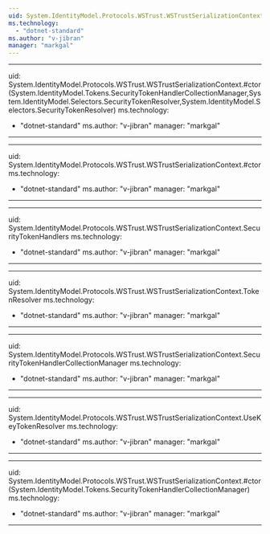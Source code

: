 ```yaml
---
uid: System.IdentityModel.Protocols.WSTrust.WSTrustSerializationContext
ms.technology: 
  - "dotnet-standard"
ms.author: "v-jibran"
manager: "markgal"
---
```


---
uid: System.IdentityModel.Protocols.WSTrust.WSTrustSerializationContext.#ctor(System.IdentityModel.Tokens.SecurityTokenHandlerCollectionManager,System.IdentityModel.Selectors.SecurityTokenResolver,System.IdentityModel.Selectors.SecurityTokenResolver)
ms.technology: 
  - "dotnet-standard"
ms.author: "v-jibran"
manager: "markgal"
---

---
uid: System.IdentityModel.Protocols.WSTrust.WSTrustSerializationContext.#ctor
ms.technology: 
  - "dotnet-standard"
ms.author: "v-jibran"
manager: "markgal"
---

---
uid: System.IdentityModel.Protocols.WSTrust.WSTrustSerializationContext.SecurityTokenHandlers
ms.technology: 
  - "dotnet-standard"
ms.author: "v-jibran"
manager: "markgal"
---

---
uid: System.IdentityModel.Protocols.WSTrust.WSTrustSerializationContext.TokenResolver
ms.technology: 
  - "dotnet-standard"
ms.author: "v-jibran"
manager: "markgal"
---

---
uid: System.IdentityModel.Protocols.WSTrust.WSTrustSerializationContext.SecurityTokenHandlerCollectionManager
ms.technology: 
  - "dotnet-standard"
ms.author: "v-jibran"
manager: "markgal"
---

---
uid: System.IdentityModel.Protocols.WSTrust.WSTrustSerializationContext.UseKeyTokenResolver
ms.technology: 
  - "dotnet-standard"
ms.author: "v-jibran"
manager: "markgal"
---

---
uid: System.IdentityModel.Protocols.WSTrust.WSTrustSerializationContext.#ctor(System.IdentityModel.Tokens.SecurityTokenHandlerCollectionManager)
ms.technology: 
  - "dotnet-standard"
ms.author: "v-jibran"
manager: "markgal"
---
